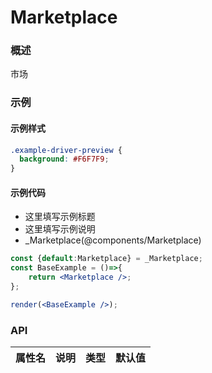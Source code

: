 
# Marketplace


### 概述

市场


### 示例


#### 示例样式

```scss
.example-driver-preview {
  background: #F6F7F9;
}
```

#### 示例代码

- 这里填写示例标题
- 这里填写示例说明
- _Marketplace(@components/Marketplace)

```jsx
const {default:Marketplace} = _Marketplace;
const BaseExample = ()=>{
    return <Marketplace />;
};

render(<BaseExample />);

```


### API

|属性名|说明|类型|默认值|
|  ---  | ---  | --- | --- |

